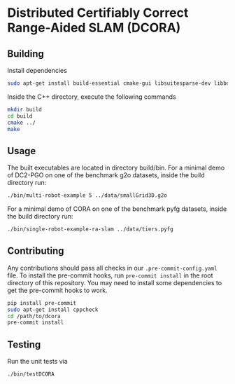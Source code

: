 # Distributed Certifiably Correct Range-Aided SLAM (DCORA)

## Building

Install dependencies
```bash
sudo apt-get install build-essential cmake-gui libsuitesparse-dev libboost-all-dev libeigen3-dev libgoogle-glog-dev
```

Inside the C++ directory, execute the following commands
```bash
mkdir build
cd build
cmake ../
make
```

## Usage

The built executables are located in directory build/bin. For a minimal demo of DC2-PGO on one of the benchmark g2o datasets, inside the build directory run:
```bash
./bin/multi-robot-example 5 ../data/smallGrid3D.g2o
```
For a minimal demo of CORA on one of the benchmark pyfg datasets, inside the build directory run:
```bash
./bin/single-robot-example-ra-slam ../data/tiers.pyfg
```

## Contributing

Any contributions should pass all checks in our `.pre-commit-config.yaml` file. To install the pre-commit hooks, run `pre-commit install` in the root directory of this repository. You may need to install some dependencies to get the pre-commit hooks to work.
```bash
pip install pre-commit
sudo apt-get install cppcheck
cd /path/to/dcora
pre-commit install
```

## Testing

Run the unit tests via
```bash
./bin/testDCORA
```
